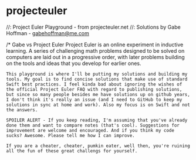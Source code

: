 # projecteuler

//: Project Euler Playground - from projecteuler.net
//: Solutions by Gabe Hoffman - gabehoffman@me.com

/* Gabe vs Project Euler
Project Euler is an online experiment in inductive learning. A series of challenging math problems designed to be solved on computers are laid out in a progressive order, with later problems building on the tools and ideas that you develop for earlier ones.
    
    This playground is where I'll be putting my solutions and building my tools. My goal is to find concise solutions that make use of standard Swift best practices. I feel kinda bad about ignoring the wishes of the official Project Euler FAQ with regard to publishing solutions, but since so many people besides me have solutions up on github years, I don't think it's really an issue (and I need to GitHub to keep my solutions in sync at home and work). Also my focus is on Swift and not the answers.
    
    SPOILER ALERT - If you keep reading, I'm assuming that you've already done them and want to compare notes (that's cool). Suggestions for improvement are welcome and encouraged. And if you think my code sucks? Awesome. Please tell me how I can improve. 

    If you are a cheater, cheater, pumkin eater, well then, you're ruining all the fun of these great challengs for yourself.